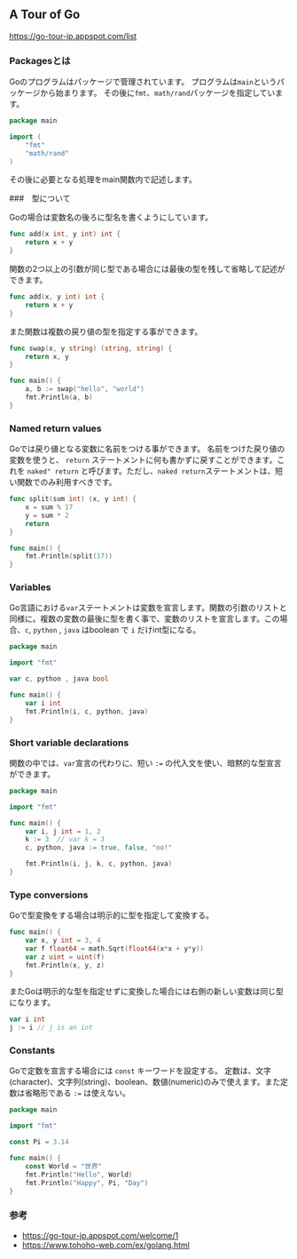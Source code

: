 ##  A Tour of Go

https://go-tour-jp.appspot.com/list

### Packagesとは

Goのプログラムはパッケージで管理されています。
プログラムは`main`というパッケージから始まります。
その後に`fmt`、`math/rand`パッケージを指定しています。

```go
package main

import (
    "fmt"
    "math/rand"
)
```

その後に必要となる処理をmain関数内で記述します。

###　型について

Goの場合は変数名の後ろに型名を書くようにしています。

```go
func add(x int, y int) int {
	return x + y
}
```

関数の2つ以上の引数が同じ型である場合には最後の型を残して省略して記述ができます。

```go
func add(x, y int) int {
	return x + y
}
```

また関数は複数の戻り値の型を指定する事ができます。

```go
func swap(x, y string) (string, string) {
	return x, y
}

func main() {
	a, b := swap("hello", "world")
	fmt.Println(a, b)
}
```

### Named return values

Goでは戻り値となる変数に名前をつける事ができます。
名前をつけた戻り値の変数を使うと、 `return` ステートメントに何も書かずに戻すことができます。これを `naked" return` と呼びます。ただし、`naked return`ステートメントは、短い関数でのみ利用すべきです。

```go
func split(sum int) (x, y int) {
	x = sum % 17
	y = sum * 2
	return
}

func main() {
	fmt.Println(split(17))
}
```

### Variables

Go言語における`var`ステートメントは変数を宣言します。関数の引数のリストと同様に。複数の変数の最後に型を書く事で、変数のリストを宣言します。この場合、`c`, `python` , `java` はboolean で `i` だけint型になる。

```go
package main

import "fmt"

var c, python , java bool

func main() {
	var i int
	fmt.Println(i, c, python, java)
}
```

### Short variable declarations

関数の中では、`var`宣言の代わりに、短い `:=` の代入文を使い、暗黙的な型宣言ができます。

```go
package main

import "fmt"

func main() {
	var i, j int = 1, 2
	k := 3  // var k = 3
	c, python, java := true, false, "no!"

	fmt.Println(i, j, k, c, python, java)
}
```

### Type conversions

Goで型変換をする場合は明示的に型を指定して変換する。

```go
func main() {
	var x, y int = 3, 4
	var f float64 = math.Sqrt(float64(x*x + y*y))
	var z uint = uint(f)
	fmt.Println(x, y, z)
}
```

またGoは明示的な型を指定せずに変換した場合には右側の新しい変数は同じ型になります。

```go
var i int
j := i // j is an int
```

### Constants

Goで定数を宣言する場合には `const` キーワードを設定する。
定数は、文字(character)、文字列(string)、boolean、数値(numeric)のみで使えます。また定数は省略形である `:=` は使えない。

```go
package main

import "fmt"

const Pi = 3.14

func main() {
	const World = "世界"
	fmt.Println("Hello", World)
	fmt.Println("Happy", Pi, "Day")
}
```

### 参考

- https://go-tour-jp.appspot.com/welcome/1
- https://www.tohoho-web.com/ex/golang.html
